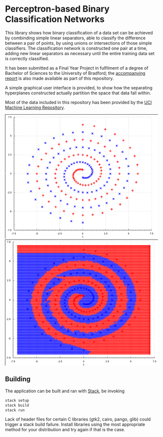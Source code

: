# Perceptron-based Binary Classification Networks

This library shows how binary classification of a data set can be achieved by combinding simple linear separators, able to classify the difference between a pair of points, by using unions or intersections of those simple classifiers. The classification network is constructed one pair at a time, adding new linear separators as necessary until the entire training data set is correctly classified.

It has been submitted as a Final Year Project in fulfilment of a degree of Bachelor of Sciences to the University of Bradford; the [accompanying report](https://raw.githubusercontent.com/dtorgunov/PerceptronClassifier/master/extra/report.pdf) is also made available as part of this repository.

A simple graphical user interface is provided, to show how the separating hyperplanes constructed actually partition the space that data fall within.

Most of the data included in this repository has been provided by the [UCI Machine Learning Repository](https://archive.ics.uci.edu/ml/index.php).

![Spiral Dataset](extra/spiralData.png) ![Spiral Dataset, Classified](extra/spiralBasic.png)

## Building

The application can be built and ran with [Stack](https://docs.haskellstack.org/en/stable/README/), be invoking

```
stack setup
stack build
stack run
```

Lack of header files for certain C libraries (gtk2, cairo, pango, glib) could trigger a stack build failure. Install libraries using the most appropriate method for your distribution and try again if that is the case.
